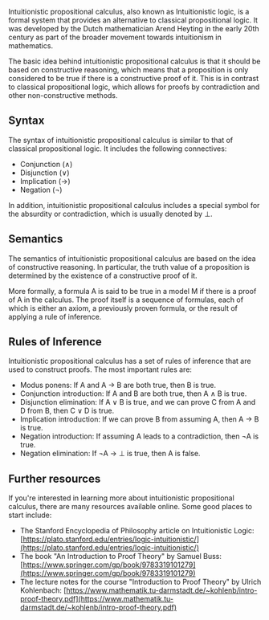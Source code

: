 Intuitionistic propositional calculus, also known as Intuitionistic logic, is a formal system that provides an alternative to classical propositional logic. It was developed by the Dutch mathematician Arend Heyting in the early 20th century as part of the broader movement towards intuitionism in mathematics.

The basic idea behind intuitionistic propositional calculus is that it should be based on constructive reasoning, which means that a proposition is only considered to be true if there is a constructive proof of it. This is in contrast to classical propositional logic, which allows for proofs by contradiction and other non-constructive methods.

## Syntax

The syntax of intuitionistic propositional calculus is similar to that of classical propositional logic. It includes the following connectives:

-   Conjunction (∧)
-   Disjunction (∨)
-   Implication (→)
-   Negation (¬)

In addition, intuitionistic propositional calculus includes a special symbol for the absurdity or contradiction, which is usually denoted by ⊥.

## Semantics

The semantics of intuitionistic propositional calculus are based on the idea of constructive reasoning. In particular, the truth value of a proposition is determined by the existence of a constructive proof of it.

More formally, a formula A is said to be true in a model M if there is a proof of A in the calculus. The proof itself is a sequence of formulas, each of which is either an axiom, a previously proven formula, or the result of applying a rule of inference.

## Rules of Inference

Intuitionistic propositional calculus has a set of rules of inference that are used to construct proofs. The most important rules are:

-   Modus ponens: If A and A → B are both true, then B is true.
-   Conjunction introduction: If A and B are both true, then A ∧ B is true.
-   Disjunction elimination: If A ∨ B is true, and we can prove C from A and D from B, then C ∨ D is true.
-   Implication introduction: If we can prove B from assuming A, then A → B is true.
-   Negation introduction: If assuming A leads to a contradiction, then ¬A is true.
-   Negation elimination: If ¬A → ⊥ is true, then A is false.

## Further resources

If you're interested in learning more about intuitionistic propositional calculus, there are many resources available online. Some good places to start include:

-   The Stanford Encyclopedia of Philosophy article on Intuitionistic Logic: [https://plato.stanford.edu/entries/logic-intuitionistic/](https://plato.stanford.edu/entries/logic-intuitionistic/)
-   The book "An Introduction to Proof Theory" by Samuel Buss: [https://www.springer.com/gp/book/9783319101279](https://www.springer.com/gp/book/9783319101279)
-   The lecture notes for the course "Introduction to Proof Theory" by Ulrich Kohlenbach: [https://www.mathematik.tu-darmstadt.de/~kohlenb/intro-proof-theory.pdf](https://www.mathematik.tu-darmstadt.de/~kohlenb/intro-proof-theory.pdf)